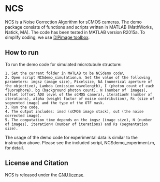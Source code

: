 # NCS

NCS is a Noise Correction Algorithm for sCMOS cameras. The demo package consists of functions and scripts written in MATLAB (MathWorks, Natick, MA). The code has been tested in MATLAB version R2015a. To simplify coding, we use [DIPimage toolbox](http://www.diplib.org/). 

## How to run
To run the demo code for simulated microtubule structure:

	1. Set the current folder in MATLAB to be NCSdemo code\ 
	2. Open script NCSdemo_simulation.m. Set the value of the following parameters: imgsz (image size), Pixelsize, NA (numerical aperture of the objective), Lambda (emission wavelength), I (photon count of each fluorophore), bg (background photon count), N (number of  images), offset (offset ADU level of the sCMOS camera), iterationN (number of iterations), alpha (weight factor of noise contribution), Rs (size of segmented image) and the type of the OTF mask.
	3. Run the code. 
	4. The output includes: imsd (sCMOS image stack), out (the noise corrected image).
	5. The computation time depends on the imgsz (image size), N (number of images), iterationN (number of iterations) and Rs (segmentation size). 
  
The usage of the demo code for experimental data is similar to the instruction above. Please see the included script, NCSdemo_experiment.m, for detail. 

## License and Citation
NCS is released under the [GNU license](https://github.com/HuanglabPurdue/NCS/edit/master/LICENSE).
